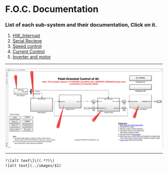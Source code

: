# F.O.C. Documentation


### List of each sub-system and their documentation, Click on it.

1. [HW_Interrupt](./Writings/HW_Interrupt.md)
2. [Serial Recieve](./Writings/Serial_Receive.md)
3. [Speed control](./Writings/Speed_control.md)
4. [Current Control](./Writings/Current_control.md)
5. [Inverter and motor](./Writings/InverterMotor.md)

---

![alt text](./images/image-6.png)

---

```
!\[alt text\]\((.*?)\)
![alt text](../images/$1)
```